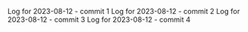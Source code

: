Log for 2023-08-12 - commit 1
Log for 2023-08-12 - commit 2
Log for 2023-08-12 - commit 3
Log for 2023-08-12 - commit 4
